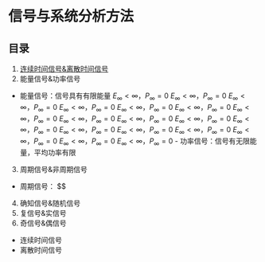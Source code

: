 # 信号与系统分析方法

## 目录
1. [连续时间信号&离散时间信号](#jump1)
2. 能量信号&功率信号
- 能量信号：信号具有有限能量
$E_\infty<\infty$，$P_\infty=0$
$E_\infty<\infty$，$P_\infty=0$
$E_\infty<\infty$，$P_\infty=0$
$E_\infty<\infty$，$P_\infty=0$
$E_\infty<\infty$，$P_\infty=0$
$E_\infty<\infty$，$P_\infty=0$
$E_\infty<\infty$，$P_\infty=0$
$E_\infty<\infty$，$P_\infty=0$
$E_\infty<\infty$，$P_\infty=0$
$E_\infty<\infty$，$P_\infty=0$
$E_\infty<\infty$，$P_\infty=0$
$E_\infty<\infty$，$P_\infty=0$
$E_\infty<\infty$，$P_\infty=0$
$E_\infty<\infty$，$P_\infty=0$
$E_\infty<\infty$，$P_\infty=0$
$E_\infty<\infty$，$P_\infty=0$
$E_\infty<\infty$，$P_\infty=0$
<span id="jump1">- 功率信号：信号有无限能量，平均功率有限</span>

3. 周期信号&非周期信号
- 周期信号：
$$
4. 确知信号&随机信号
5. 复信号&实信号
6. 奇信号&偶信号
- 连续时间信号
- 离散时间信号
